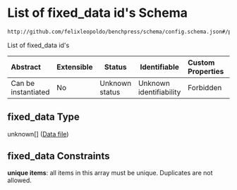 # List of fixed_data id's Schema

```txt
http://github.com/felixleopoldo/benchpress/schema/config.schema.json#/properties/resources/properties/data/properties/fixed_data
```

List of fixed_data id's


| Abstract            | Extensible | Status         | Identifiable            | Custom Properties | Additional Properties | Access Restrictions | Defined In                                                                  |
| :------------------ | ---------- | -------------- | ----------------------- | :---------------- | --------------------- | ------------------- | --------------------------------------------------------------------------- |
| Can be instantiated | No         | Unknown status | Unknown identifiability | Forbidden         | Allowed               | none                | [config.schema.json\*](../../out/config.schema.json "open original schema") |

## fixed_data Type

unknown\[] ([Data file](config-definitions-data-file.md))

## fixed_data Constraints

**unique items**: all items in this array must be unique. Duplicates are not allowed.
